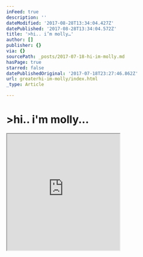 ```yaml
---
inFeed: true
description: ''
dateModified: '2017-08-28T13:34:04.427Z'
datePublished: '2017-08-28T13:34:04.572Z'
title: '>hi.. i’m molly…'
author: []
publisher: {}
via: {}
sourcePath: _posts/2017-07-18-hi-im-molly.md
hasPage: true
starred: false
datePublishedOriginal: '2017-07-18T23:27:46.862Z'
url: greaterhi-im-molly/index.html
_type: Article

---
```

# \>hi.. i'm molly...

<iframe src="https://the-grid.github.io/ed-userhtml/?g=eJzdUtuOm0AMfecr3AfEVlruyW5CsvzLAAamXIxmhtBs1X-vTdJqv6ESYs7YPj4e61ytu49YehU1d_jlAdQ0kimgM3i_eC3NLrT6E4s0SnG6cN777UW2VwuO2LqdsenG9QWckmT5KRU96q53BeRJ9ghUqh46Q-vchHpSHRawmvEl6J1bbBHH27ZFVaVVFdU0xZZqrcYprqltEZWOlrkLvkubdiTFbUVXrhuZJtyMWorKoBpCuV88zws3rAbNY8uQIa3O6oYlFxrvHc0v2bsPif8K2cmHdznPPqQZgzxjcBBwZHAUwCXpicEh8SGT1CH1IU-f4CAgZ_pxB9z3-P6kv-UCDgyEnucs9SaAWae_4ieRyLj4vEdY_SysVOZJJJR8AYnPK6hHvYSLkmX_B6-5xk_rXRt9-whqtprSM5rgEYF6VNZ-BP-8FpTXmOOleFA-r_yxWvdwhZ4DULvDwPXI5tUN3dBYfIXG6HmQ_MNQrzApc8Nx1HMHysHW829BWkbkiglhXdjQro8iUNxNNY0UTnegbYYm_NTdHEXXygDEpRxxWUaRhl7d8JkOZAZaLdMtUAtWO7TPdnjDGSYyCJZo3oXgloswq3BNZUTNyUx2rQc0QPO3h94Xua1H7uAIOmLO_gK-bKjMfiWLu-geJDNwD2i1sY6z2gWW42vXQ4X71jRHF970vrhBGzB0VyNGkec99v0HXS0iig" height="310" style=""></iframe>